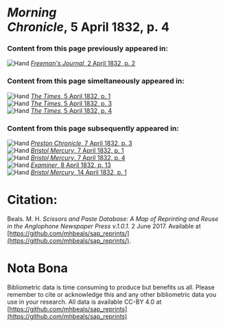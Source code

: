 # *Morning Chronicle*, 5 April 1832, p. 4  
  
### Content from this page previously appeared in:  
![Hand](http://scissorsandpaste.net/wp-content/uploads/2017/06/smallhandpointer.png) [*Freeman's Journal*, 2 April 1832, p. 2](https://mhbeals.github.io/sap_html/Freeman's-Journal/Freeman's-Journal-2-April-1832-p-2)  
  
### Content from this page simeltaneously appeared in:  
![Hand](http://scissorsandpaste.net/wp-content/uploads/2017/06/smallhandpointer.png) [*The Times*, 5 April 1832, p. 1](https://mhbeals.github.io/sap_html/The-Times/The-Times-5-April-1832-p-1)  
![Hand](http://scissorsandpaste.net/wp-content/uploads/2017/06/smallhandpointer.png) [*The Times*, 5 April 1832, p. 3](https://mhbeals.github.io/sap_html/The-Times/The-Times-5-April-1832-p-3)  
![Hand](http://scissorsandpaste.net/wp-content/uploads/2017/06/smallhandpointer.png) [*The Times*, 5 April 1832, p. 4](https://mhbeals.github.io/sap_html/The-Times/The-Times-5-April-1832-p-4)  
  
### Content from this page subsequently appeared in:  
![Hand](http://scissorsandpaste.net/wp-content/uploads/2017/06/smallhandpointer.png) [*Preston Chronicle*, 7 April 1832, p. 3](https://mhbeals.github.io/sap_html/Preston-Chronicle/Preston-Chronicle-7-April-1832-p-3)  
![Hand](http://scissorsandpaste.net/wp-content/uploads/2017/06/smallhandpointer.png) [*Bristol Mercury*, 7 April 1832, p. 1](https://mhbeals.github.io/sap_html/Bristol-Mercury/Bristol-Mercury-7-April-1832-p-1)  
![Hand](http://scissorsandpaste.net/wp-content/uploads/2017/06/smallhandpointer.png) [*Bristol Mercury*, 7 April 1832, p. 4](https://mhbeals.github.io/sap_html/Bristol-Mercury/Bristol-Mercury-7-April-1832-p-4)  
![Hand](http://scissorsandpaste.net/wp-content/uploads/2017/06/smallhandpointer.png) [*Examiner*, 8 April 1832, p. 13](https://mhbeals.github.io/sap_html/Examiner/Examiner-8-April-1832-p-13)  
![Hand](http://scissorsandpaste.net/wp-content/uploads/2017/06/smallhandpointer.png) [*Bristol Mercury*, 14 April 1832, p. 1](https://mhbeals.github.io/sap_html/Bristol-Mercury/Bristol-Mercury-14-April-1832-p-1)  


# Citation: 

Beals. M. H. *Scissors and Paste Database: A Map of Reprinting and Reuse in the Anglophone Newspaper Press v.1.0.1.* 2 June 2017. Available at [https://github.com/mhbeals/sap_reprints/](https://github.com/mhbeals/sap_reprints/). 

# Nota Bona

Bibliometric data is time consuming to produce but benefits us all. Please remember to cite or acknowledge this and any other bibliometric data you use in your research. All data is available CC-BY 4.0 at [https://github.com/mhbeals/sap_reprints](https://github.com/mhbeals/sap_reprints)
